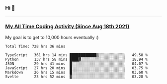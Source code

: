 ### Hi 🙂

---

### <a href="https://wakatime.com/@Eroxl">My All Time Coding Activity (Since Aug 18th 2021)</a>
My goal is to get to 10,000 hours eventually :)
<!--START_SECTION:waka-->

```text
Total Time: 728 hrs 36 mins

TypeScript   361 hrs 14 mins ████████████▒░░░░░░░░░░░░   49.58 %
Python       137 hrs 58 mins ████▓░░░░░░░░░░░░░░░░░░░░   18.94 %
JSON         29 hrs 41 mins  █░░░░░░░░░░░░░░░░░░░░░░░░   04.07 %
JavaScript   27 hrs 20 mins  █░░░░░░░░░░░░░░░░░░░░░░░░   03.75 %
Markdown     26 hrs 15 mins  █░░░░░░░░░░░░░░░░░░░░░░░░   03.60 %
Svelte       23 hrs 52 mins  ▓░░░░░░░░░░░░░░░░░░░░░░░░   03.28 %
```

<!--END_SECTION:waka-->
